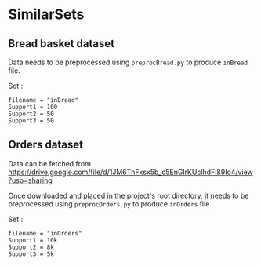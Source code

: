 # SimilarSets

## Bread basket dataset
Data needs to be preprocessed using `preprocBread.py` to produce `inBread` file.

Set :
```
filename = "inBread"
Support1 = 100
Support2 = 50
Support3 = 50
```

## Orders dataset
Data can be fetched from https://drive.google.com/file/d/1JM6ThFxsx5b_c5EnGlrKUclhdFi89Io4/view?usp=sharing 

Once downloaded and placed in the project's root directory, it needs to be preprocessed using `preprocOrders.py` to produce `inOrders` file.

Set :
```
filename = "inOrders"
Support1 = 10k
Support2 = 8k
Support3 = 5k
```
